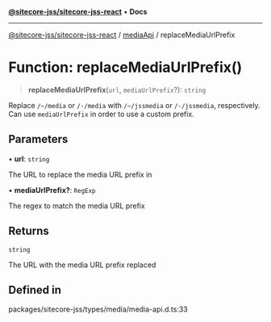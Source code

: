 [**@sitecore-jss/sitecore-jss-react**](../../../README.md) • **Docs**

***

[@sitecore-jss/sitecore-jss-react](../../../README.md) / [mediaApi](../README.md) / replaceMediaUrlPrefix

# Function: replaceMediaUrlPrefix()

> **replaceMediaUrlPrefix**(`url`, `mediaUrlPrefix`?): `string`

Replace `/~/media` or `/-/media` with `/~/jssmedia` or `/-/jssmedia`, respectively.
Can use `mediaUrlPrefix` in order to use a custom prefix.

## Parameters

• **url**: `string`

The URL to replace the media URL prefix in

• **mediaUrlPrefix?**: `RegExp`

The regex to match the media URL prefix

## Returns

`string`

The URL with the media URL prefix replaced

## Defined in

packages/sitecore-jss/types/media/media-api.d.ts:33
